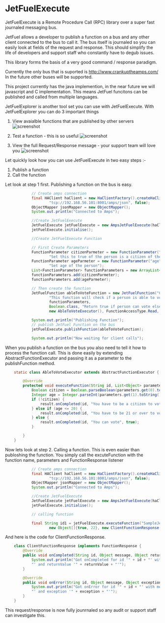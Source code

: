 # JetFuelExecute
JetFuelExecute is a Remote Procedure Call (RPC) library over a super fast journaled messaging bus.

JetFuel allows a developer to publish a function on a bus and any other client connected to the bus to call it. The bus itself is journaled so you can easily look at fields of the request and response. This should simplify the life of developers and support staff who constantly have to degub issues.

This library forms the basis of a very good command / response paradigm.

Currently the only bus that is suported is http://www.crankuptheamps.com/ In the future other buses will be supported.

This project currently has the java implemention, in the near future we will javascript and C implementation. This means JetFuel funcitons can be published and called from multiple languages.

JetFuelExplorer is another tool set you can use with JetFuelExecute. With JetFuelExplorer you can do 3 important things

1) View avaialble functions that are published by other servers
![screenshot](http://headfront.co.uk/JetFuel-Execute.png)

2) Test a function - this is so useful
![screenshot](http://headfront.co.uk/JetFuel-Execute.png)

3) View the full Request/Response message - your support team will love you
![screenshot](http://headfront.co.uk/JetFuel-Execute.png)


Let quickly look how you can use JetFuelExecute in two easy steps :-
1) Publish a function
2) Call the function

Let look at step 1 first. Publishing a function on the bus is easy.
```java
            // Create amps connection
            final HAClient haClient = new HaClientFactory().createHaClient("SampleJetFuelSever",
                    "tcp://192.168.56.101:8001/amps/json", false);
            ObjectMapper jsonMapper = new ObjectMapper();
            System.out.println("Connected to Amps");

            //Create JetFuelExecute
            JetFuelExecute jetFuelExecute = new AmpsJetFuelExecute(haClient, jsonMapper);
            jetFuelExecute.initialise();

            //Create JetFuelExecute Function

            // First Create Parameters
            FunctionParameter citizenParmeter = new FunctionParameter("isCitizen", Boolean.class,
                    "Set this to true of the person is a citizen of the country");
            FunctionParameter ageParmeter = new FunctionParameter("age", Integer.class,
                    "Set age of the person");
            List<FunctionParameter> functionParameters = new ArrayList<>();
            functionParameters.add(citizenParmeter);
            functionParameters.add(ageParmeter);

            // Then create the function
            JetFuelFunction ableToVoteFunction = new JetFuelFunction("CheckAbilityToVote",
                    "This function will check if a person is able to vote",
                    functionParameters,
                    Boolean.class, "Return true if person can vote else false",
                    new AbleToVoteExecutor(), FunctionAccessType.Read, FunctionExecutionType.RequestResponse);

            System.out.println("Publishing Function");
            // publish JetFuel Function on the bus
            jetFuelExecute.publishFunction(ableToVoteFunction);

            System.out.println("Now waiting for client calls");
```

When you publish a function on the bus you also need to tell it how to process the function call. This is done easily by extending AbstractFunctionExecutor and passing it as a parameter to the publishFunction method.

```java
    static class AbleToVoteExecutor extends AbstractFunctionExecutor {

        @Override
        protected void executeFunction(String id, List<Object> parameters, FunctionResponse result) {
            Boolean citizen = Boolean.parseBoolean(parameters.get(0).toString());
            Integer age = Integer.parseInt(parameters.get(1).toString());
            if (!citizen) {
                result.onCompleted(id, "You have to be a citizen to vote", false);
            } else if (age <= 20) {
                result.onCompleted(id, "You have to be 21 or over to vote", false);
            } else {
                result.onCompleted(id, "You can vote", true);
            }

        }
    }
```

Now lets look at step 2. Calling a function. This is even easier than publoshing the function. You simply call the excuteFunction with the function name, parameters and FunctionResponse listener

```java
            // Create amps connection
            final HAClient haClient = new HaClientFactory().createHaClient("SampleJetFuelClient",
                    "tcp://192.168.56.101:8001/amps/json", false);
            ObjectMapper jsonMapper = new ObjectMapper();
            System.out.println("Connected to Amps");

            //Create JetFuelExecute
            JetFuelExecute jetFuelExecute = new AmpsJetFuelExecute(haClient, jsonMapper);
            jetFuelExecute.initialise();

            // calling function

            final String id1 = jetFuelExecute.executeFunction("SampleJetFuelSever.CheckAbilityToVote",
                    new Object[]{true, 22}, new ClientFunctionResponse());
```
And here is the code for ClientFunctionResponse.

```java
    class ClientFunctionResponse implements FunctionResponse {
        @Override
        public void onCompleted(String id, Object message, Object returnValue) {
            System.out.println("Got onCompleted for id '" + id + "' with message '" + message + 
            "' and returnValue '" + returnValue + "'");
        }

        @Override
        public void onError(String id, Object message, Object exception) {
            System.out.println("Got onError for id '" + id + "' with message '" + message + 
            "' and exception '" + exception + "'");
        }
    }
```

This request/response is now fully jounrnaled so any audit or support staff can investigate this.